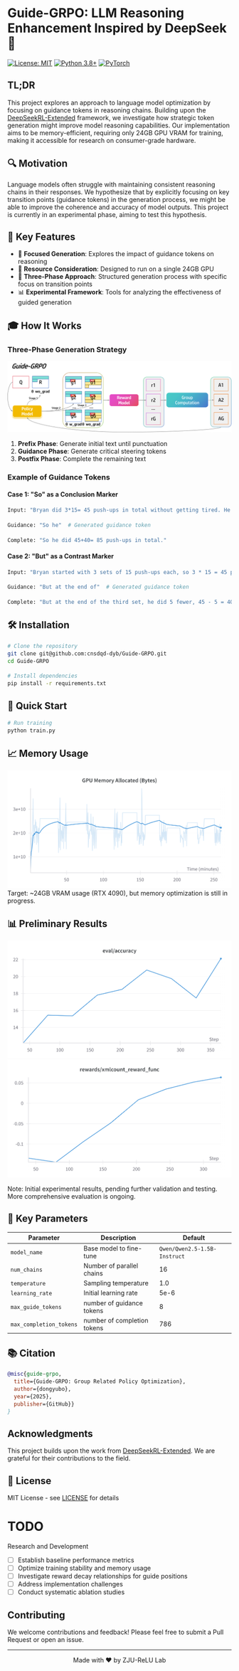 # Guide-GRPO: LLM Reasoning Enhancement Inspired by DeepSeek 🚀

[![License: MIT](https://img.shields.io/badge/License-MIT-yellow.svg)](https://opensource.org/licenses/MIT)
[![Python 3.8+](https://img.shields.io/badge/python-3.8+-blue.svg)](https://www.python.org/downloads/)
[![PyTorch](https://img.shields.io/badge/PyTorch-%23EE4C2C.svg?style=flat&logo=PyTorch&logoColor=white)](https://pytorch.org/)

## TL;DR
This project explores an approach to language model optimization by focusing on guidance tokens in reasoning chains. Building upon the [DeepSeekRL-Extended](https://github.com/brendanhogan/DeepSeekRL-Extended) framework, we investigate how strategic token generation might improve model reasoning capabilities. Our implementation aims to be memory-efficient, requiring only 24GB GPU VRAM for training, making it accessible for research on consumer-grade hardware.


## 🔍 Motivation
Language models often struggle with maintaining consistent reasoning chains in their responses. We hypothesize that by explicitly focusing on key transition points (guidance tokens) in the generation process, we might be able to improve the coherence and accuracy of model outputs. This project is currently in an experimental phase, aiming to test this hypothesis.

## 🌟 Key Features

- 🎯 **Focused Generation**: Explores the impact of guidance tokens on reasoning
- 🚄 **Resource Consideration**: Designed to run on a single 24GB GPU
- 🎨 **Three-Phase Approach**: Structured generation process with specific focus on transition points
- 📊 **Experimental Framework**: Tools for analyzing the effectiveness of guided generation

## 🎓 How It Works

### Three-Phase Generation Strategy
![Generation Process](assets/generation_process.png)

1. **Prefix Phase**: Generate initial text until punctuation
2. **Guidance Phase**: Generate critical steering tokens
3. **Postfix Phase**: Complete the remaining text

### Example of Guidance Tokens

#### Case 1: "So" as a Conclusion Marker
```python
Input: "Bryan did 3*15= 45 push-ups in total without getting tired. He did 45-5= 40 push-ups in his third set."

Guidance: "So he"  # Generated guidance token

Complete: "So he did 45+40= 85 push-ups in total."
```

#### Case 2: "But" as a Contrast Marker
```python
Input: "Bryan started with 3 sets of 15 push-ups each, so 3 * 15 = 45 push-ups"

Guidance: "But at the end of"  # Generated guidance token

Complete: "But at the end of the third set, he did 5 fewer, 45 - 5 = 40 push-ups"
```

## 🛠️ Installation

```bash
# Clone the repository
git clone git@github.com:cnsdqd-dyb/Guide-GRPO.git
cd Guide-GRPO

# Install dependencies
pip install -r requirements.txt
```

## 🚀 Quick Start

```bash
# Run training
python train.py
```

## 📈 Memory Usage
![VRAM Usage](assets/17_59_21.png)
Target: ~24GB VRAM usage (RTX 4090), but memory optimization is still in progress.

## 📊 Preliminary Results
![Accuracy Trends](assets/18_26_31.png)
![Reward Curves](assets/17_59_56.png)

Note: Initial experimental results, pending further validation and testing. More comprehensive evaluation is ongoing.

## 🔧 Key Parameters

| Parameter | Description | Default |
|-----------|-------------|---------|
| `model_name` | Base model to fine-tune | `Qwen/Qwen2.5-1.5B-Instruct` |
| `num_chains` | Number of parallel chains | 16 |
| `temperature` | Sampling temperature | 1.0 |
| `learning_rate` | Initial learning rate | 5e-6 |
|  `max_guide_tokens` | number of guidance tokens | 8 |
| `max_completion_tokens` | number of completion tokens | 786 |

## 📚 Citation

```bibtex
@misc{guide-grpo,
  title={Guide-GRPO: Group Related Policy Optimization},
  author={dongyubo},
  year={2025},
  publisher={GitHub}}
}
```

## Acknowledgments
This project builds upon the work from [DeepSeekRL-Extended](https://github.com/brendanhogan/DeepSeekRL-Extended). We are grateful for their contributions to the field.

## 📄 License

MIT License - see [LICENSE](LICENSE) for details

# TODO
Research and Development
- [ ] Establish baseline performance metrics
- [ ] Optimize training stability and memory usage
- [ ] Investigate reward decay relationships for guide positions
- [ ] Address implementation challenges
- [ ] Conduct systematic ablation studies

## Contributing

We welcome contributions and feedback! Please feel free to submit a Pull Request or open an issue.

---

<p align="center">Made with ❤️ by ZJU-ReLU Lab</p>